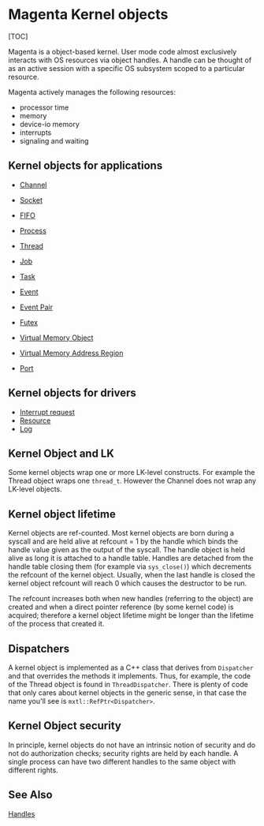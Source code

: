 # Magenta Kernel objects

[TOC]

Magenta is a object-based kernel. User mode code almost exclusively interacts
with OS resources via object handles. A handle can be thought of as an active
session with a specific OS subsystem scoped to a particular resource.

Magenta actively manages the following resources:

+ processor time
+ memory
+ device-io memory
+ interrupts
+ signaling and waiting

## Kernel objects for applications

+ [Channel](objects/channel.md)
+ [Socket](objects/socket.md)
+ [FIFO](objects/fifo.md)

+ [Process](objects/process.md)
+ [Thread](objects/thread.md)
+ [Job](objects/job.md)
+ [Task](objects/task.md)

+ [Event](objects/event.md)
+ [Event Pair](objects/eventpair.md)
+ [Futex](objects/futex.md)

+ [Virtual Memory Object](objects/vm_object.md)
+ [Virtual Memory Address Region](objects/vm_address_region.md)

+ [Port](objects/port.md)

## Kernel objects for drivers

+ [Interrupt request](objects/interrupt_request.md)
+ [Resource](objects/resource.md)
+ [Log](objects/log.md)

## Kernel Object and LK
Some kernel objects wrap one or more LK-level constructs. For example the
Thread object wraps one `thread_t`. However the Channel does not wrap
any LK-level objects.

## Kernel object lifetime
Kernel objects are ref-counted. Most kernel objects are born during a syscall
and are held alive at refcount = 1 by the handle which binds the handle value
given as the output of the syscall. The handle object is held alive as long it
is attached to a handle table. Handles are detached from the handle table
closing them (for example via `sys_close()`) which decrements the refcount of
the kernel object. Usually, when the last handle is closed the kernel object
refcount will reach 0 which causes the destructor to be run.

The refcount increases both when new handles (referring to the object) are
created and when a direct pointer reference (by some kernel code) is acquired;
therefore a kernel object lifetime might be longer than the lifetime of the
process that created it.

## Dispatchers
A kernel object is implemented as a C++ class that derives from `Dispatcher`
and that overrides the methods it implements. Thus, for example, the code
of the Thread object is found in `ThreadDispatcher`. There is plenty of
code that only cares about kernel objects in the generic sense, in that case
the name you'll see is `mxtl::RefPtr<Dispatcher>`.

## Kernel Object security
In principle, kernel objects do not have an intrinsic notion of security and
do not do authorization checks; security rights are held by each handle. A
single process can have two different handles to the same object with
different rights.

## See Also
[Handles](handles.md)

